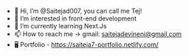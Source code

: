- 👋 Hi, I’m @Saitejad007, you can call me Tej!
- 👀 I’m interested in front-end development
- 🌱 I’m currently learning Next.Js
- 📫 How to reach me -> gmail: saitejadevineni@gmail.com
- 🖥️ Portfolio - https://saiteja7-portfolio.netlify.com/

<!---
Saitejad007/Saitejad007 is a ✨ special ✨ repository because its `README.md` (this file) appears on your GitHub profile.
You can click the Preview link to take a look at your changes.
--->
